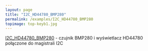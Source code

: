 ```yaml
---
layout: page
title: "I2C_HD44780_BMP280"
permalink: /examples/I2C_HD44780_BMP280
topimage: top-keyb1.jpg
---
```


[I2C_HD44780_BMP280](https://github.com/tjedrzejczak/pipico.pl.examples/tree/main/I2C_HD44780_BMP280) - czujnik BMP280 i wyświetlacz HD44780 połączone do magistrali I2C
